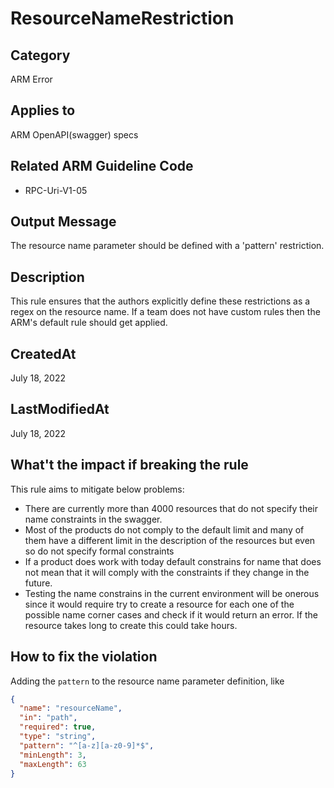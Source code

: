 # ResourceNameRestriction

## Category

ARM Error

## Applies to

ARM OpenAPI(swagger) specs

## Related ARM Guideline Code

- RPC-Uri-V1-05

## Output Message

The resource name parameter should be defined with a 'pattern' restriction.

## Description

This rule ensures that the authors explicitly define these restrictions as a regex on the resource name. If a team does not have custom rules then the ARM's default rule should get applied.

## CreatedAt

July 18, 2022

## LastModifiedAt

July 18, 2022

## What't the impact if breaking the rule

This rule aims to mitigate below problems:

- There are currently more than 4000 resources that do not specify their name constraints in the swagger.
- Most of the products do not comply to the default limit and many of them have a different limit in the description of the resources but even so do not specify formal constraints
- If a product does work with today default constrains for name that does not mean that it will comply with the constraints if they change in the future.
- Testing the name constrains in the current environment will be onerous since it would require try to create a resource for each one of the possible name corner cases and check if it would return an error. If the resource takes long to create this could take hours.

## How to fix the violation

Adding the `pattern` to the resource name parameter definition, like

```json
{
  "name": "resourceName",
  "in": "path",
  "required": true,
  "type": "string",
  "pattern": "^[a-z][a-z0-9]*$",
  "minLength": 3,
  "maxLength": 63
}
```

